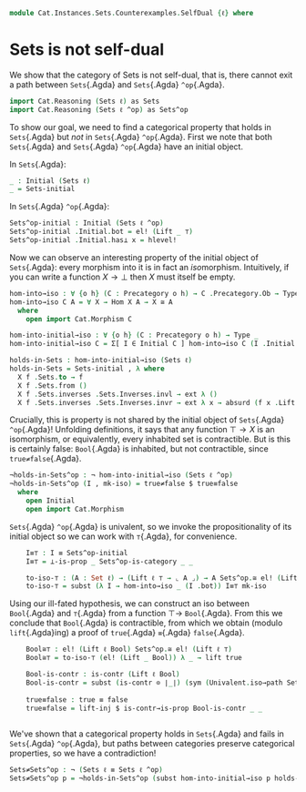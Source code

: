 <!--
```agda
open import Cat.Prelude
open import Cat.Instances.Sets using (Sets^op-is-category)
open import Cat.Instances.Sets.Cocomplete using (Sets-initial)
open import Cat.Diagram.Initial
open import Data.Bool
```
-->

```agda
module Cat.Instances.Sets.Counterexamples.SelfDual {ℓ} where
```
# Sets is not self-dual

We show that the category of Sets is not self-dual, that is, there cannot exit a path between `Sets`{.Agda} and `Sets`{.Agda} `^op`{.Agda}.

```agda
import Cat.Reasoning (Sets ℓ) as Sets
import Cat.Reasoning (Sets ℓ ^op) as Sets^op
```


To show our goal, we need to find a categorical property that holds in `Sets`{.Agda} but _not_ in `Sets`{.Agda} `^op`{.Agda}.
First we note that both `Sets`{.Agda} and `Sets`{.Agda} `^op`{.Agda} have an initial object.

In `Sets`{.Agda}:
```agda
_ : Initial (Sets ℓ)
_ = Sets-initial
```


In `Sets`{.Agda} `^op`{.Agda}:
```agda
Sets^op-initial : Initial (Sets ℓ ^op)
Sets^op-initial .Initial.bot = el! (Lift _ ⊤)
Sets^op-initial .Initial.has⊥ x = hlevel!
```
<!--
```agda
_ = ⊥
``` 
-->
Now we can observe an interesting property of the initial object of `Sets`{.Agda}: every morphism into it is in fact an *iso*morphism.
Intuitively, if you can write a function $X \to \bot$  then $X$ must itself be empty.
```agda
hom-into→iso : ∀ {o h} (C : Precategory o h) → C .Precategory.Ob → Type _
hom-into→iso C A = ∀ X → Hom X A → X ≅ A
  where
    open import Cat.Morphism C

hom-into-initial→iso : ∀ {o h} (C : Precategory o h) → Type _
hom-into-initial→iso C = Σ[ I ∈ Initial C ] hom-into→iso C (I .Initial.bot)

holds-in-Sets : hom-into-initial→iso (Sets ℓ)
holds-in-Sets = Sets-initial , λ where 
  X f .Sets.to → f
  X f .Sets.from () 
  X f .Sets.inverses .Sets.Inverses.invl → ext λ ()
  X f .Sets.inverses .Sets.Inverses.invr → ext λ x → absurd (f x .Lift.lower)
```

<!-- 
```agda
_ = true≠false
```
-->

Crucially, this is property is not shared by the initial object of `Sets`{.Agda} `^op`{.Agda}! Unfolding definitions, it says 
that any function $\top \to X$ is an isomorphism, or equivalently, every inhabited set is contractible. But is this is certainly false:
`Bool`{.Agda} is inhabited, but not contractible, since `true≠false`{.Agda}.


```agda
¬holds-in-Sets^op : ¬ hom-into-initial→iso (Sets ℓ ^op)
¬holds-in-Sets^op (I , mk-iso) = true≠false $ true≡false
  where
    open Initial
    open import Cat.Morphism
```
`Sets`{.Agda} `^op`{.Agda} is univalent, so we invoke the propositionality of its initial object so we can work with `⊤`{.Agda}, for convenience.
```agda
    I≡⊤ : I ≡ Sets^op-initial
    I≡⊤ = ⊥-is-prop _ Sets^op-is-category _ _

    to-iso-⊤ : (A : Set ℓ) → (Lift ℓ ⊤ → ⌞ A ⌟) → A Sets^op.≅ el! (Lift ℓ ⊤)
    to-iso-⊤ = subst (λ I → hom-into→iso _ (I .bot)) I≡⊤ mk-iso
```
Using our ill-fated hypothesis, we can construct an iso between `Bool`{.Agda} and `⊤`{.Agda} from a function $\top \to$ `Bool`{.Agda}. From this
we conclude that `Bool`{.Agda} is contractible, from which we obtain (modulo `lift`{.Agda}ing) a proof of `true`{.Agda} `≡`{.Agda} `false`{.Agda}.
```agda
    Bool≅⊤ : el! (Lift ℓ Bool) Sets^op.≅ el! (Lift ℓ ⊤)
    Bool≅⊤ = to-iso-⊤ (el! (Lift _ Bool)) λ _ → lift true

    Bool-is-contr : is-contr (Lift ℓ Bool)
    Bool-is-contr = subst (is-contr ⊙ ∣_∣) (sym (Univalent.iso→path Sets^op-is-category Bool≅⊤)) hlevel!
    
    true≡false : true ≡ false
    true≡false = lift-inj $ is-contr→is-prop Bool-is-contr _ _
    
```

We've shown that a categorical property holds in `Sets`{.Agda} and fails in `Sets`{.Agda} `^op`{.Agda}, but paths between categories preserve categorical properties,
so we have a contradiction!

```agda
Sets≠Sets^op : ¬ (Sets ℓ ≡ Sets ℓ ^op)
Sets≠Sets^op p = ¬holds-in-Sets^op (subst hom-into-initial→iso p holds-in-Sets)
```
  